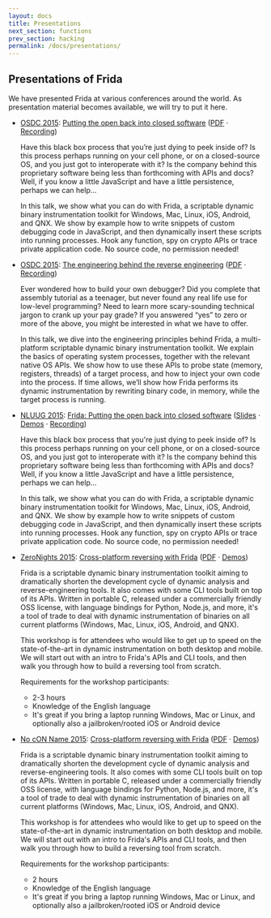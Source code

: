 ```yaml
---
layout: docs
title: Presentations
next_section: functions
prev_section: hacking
permalink: /docs/presentations/
---
```


## Presentations of Frida

We have presented Frida at various conferences around the world. As presentation
material becomes available, we will try to put it here.

- [OSDC 2015](http://act.osdc.no/osdc2015no/):
  [Putting the open back into closed software](http://act.osdc.no/osdc2015no/talk/6165)
  ([PDF](osdc-2015-putting-the-open-back-into-closed-software.pdf) · [Recording](https://youtu.be/tmpjftTHzH8))

  Have this black box process that you’re just dying to peek inside of? Is
  this process perhaps running on your cell phone, or on a closed-source OS,
  and you just got to interoperate with it? Is the company behind this
  proprietary software being less than forthcoming with APIs and docs?
  Well, if you know a little JavaScript and have a little persistence,
  perhaps we can help…

  In this talk, we show what you can do with Frida, a scriptable dynamic
  binary instrumentation toolkit for Windows, Mac, Linux, iOS, Android,
  and QNX. We show by example how to write snippets of custom debugging
  code in JavaScript, and then dynamically insert these scripts into running
  processes. Hook any function, spy on crypto APIs or trace private application
  code. No source code, no permission needed!

- [OSDC 2015](http://act.osdc.no/osdc2015no/):
  [The engineering behind the reverse engineering](http://act.osdc.no/osdc2015no/talk/6195)
  ([PDF](osdc-2015-the-engineering-behind-the-reverse-engineering.pdf) · [Recording](https://youtu.be/uc1mbN9EJKQ))

  Ever wondered how to build your own debugger? Did you complete that assembly
  tutorial as a teenager, but never found any real life use for low-level
  programming? Need to learn more scary-sounding technical jargon to crank
  up your pay grade? If you answered “yes” to zero or more of the above,
  you might be interested in what we have to offer.

  In this talk, we dive into the engineering principles behind Frida, a
  multi-platform scriptable dynamic binary instrumentation toolkit. We
  explain the basics of operating system processes, together with the
  relevant native OS APIs. We show how to use these APIs to probe state (memory,
  registers, threads) of a target process, and how to inject your own code
  into the process. If time allows, we’ll show how Frida performs its dynamic
  instrumentation by rewriting binary code, in memory, while the target process
  is running.

- [NLUUG 2015](https://www.nluug.nl/activiteiten/events/nj15/index.html):
  [Frida: Putting the open back into closed software](https://www.nluug.nl/activiteiten/events/nj15/abstracts/ab08.html)
  ([Slides](http://slides.com/oleavr/nluug-2015-frida-putting-the-open-back-into-closed-software)
  · [Demos](https://github.com/frida/frida-presentations/tree/master/NLUUG2015)
  · [Recording](https://youtu.be/3lo1Y2oKkE4))

  Have this black box process that you're just dying to peek inside of? Is
  this process perhaps running on your cell phone, or on a closed-source OS,
  and you just got to interoperate with it? Is the company behind this
  proprietary software being less than forthcoming with APIs and docs?
  Well, if you know a little JavaScript and have a little persistence,
  perhaps we can help...

  In this talk, we show what you can do with Frida, a scriptable dynamic
  binary instrumentation toolkit for Windows, Mac, Linux, iOS, Android,
  and QNX. We show by example how to write snippets of custom debugging
  code in JavaScript, and then dynamically insert these scripts into running
  processes. Hook any function, spy on crypto APIs or trace private application
  code. No source code, no permission needed!

- [ZeroNights 2015](http://2015.zeronights.org/):
  [Cross-platform reversing with Frida](http://2015.zeronights.org/workshops.html)
  ([PDF](zeronights-2015-cross-platform-reversing-with-frida.pdf)
  · [Demos](https://github.com/frida/frida-presentations/tree/master/ZeroNights2015))

  Frida is a scriptable dynamic binary instrumentation toolkit aiming to
  dramatically shorten the development cycle of dynamic analysis and
  reverse-engineering tools. It also comes with some CLI tools built on top of
  its APIs. Written in portable C, released under a commercially friendly OSS
  license, with language bindings for Python, Node.js, and more, it's a tool of
  trade to deal with dynamic instrumentation of binaries on all current
  platforms (Windows, Mac, Linux, iOS, Android, and QNX).

  This workshop is for attendees who would like to get up to speed on the
  state-of-the-art in dynamic instrumentation on both desktop and mobile.
  We will start out with an intro to Frida's APIs and CLI tools, and then walk
  you through how to build a reversing tool from scratch.

  Requirements for the workshop participants:

  - 2-3 hours
  - Knowledge of the English language
  - It's great if you bring a laptop running Windows, Mac or Linux, and
    optionally also a jailbroken/rooted iOS or Android device

- [No cON Name 2015](https://www.noconname.org/):
  [Cross-platform reversing with Frida](https://www.noconname.org/)
  ([PDF](ncn-2015-cross-platform-reversing-with-frida.pdf)
  · [Demos](https://github.com/frida/frida-presentations/tree/master/NcN2015))

  Frida is a scriptable dynamic binary instrumentation toolkit aiming to
  dramatically shorten the development cycle of dynamic analysis and
  reverse-engineering tools. It also comes with some CLI tools built on top of
  its APIs. Written in portable C, released under a commercially friendly OSS
  license, with language bindings for Python, Node.js, and more, it's a tool of
  trade to deal with dynamic instrumentation of binaries on all current
  platforms (Windows, Mac, Linux, iOS, Android, and QNX).

  This workshop is for attendees who would like to get up to speed on the
  state-of-the-art in dynamic instrumentation on both desktop and mobile.
  We will start out with an intro to Frida's APIs and CLI tools, and then walk
  you through how to build a reversing tool from scratch.

  Requirements for the workshop participants:

  - 2 hours
  - Knowledge of the English language
  - It's great if you bring a laptop running Windows, Mac or Linux, and
    optionally also a jailbroken/rooted iOS or Android device
